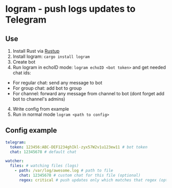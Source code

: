 # logram - push logs updates to Telegram

## Use
1. Install Rust via [Rustup](https://rustup.rs/)
2. Install logram: `cargo install logram`
3. Create bot
4. Run logram in echoID mode: `logram echoID <bot token>` and get needed chat ids:
  * For regular chat: send any message to bot
  * For group chat: add bot to group
  * For channel: forward any message from channel to bot (dont forget add bot to channel's admins)
4. Write config from example
5. Run in normal mode `logram <path to config>`

## Config example
```yaml
telegram:
  token: 123456:ABC-DEF1234ghIkl-zyx57W2v1u123ew11 # bot token
  chat: 12345678 # default chat

watcher:
  files: # watching files (logs)
    - path: /var/log/awesome.log # path to file
      chat: 12345678 # custom chat for this file (optional)
      regex: critical # push updates only which matches that regex (optional) (more info: doc.rust-lang.org/regex)
```
